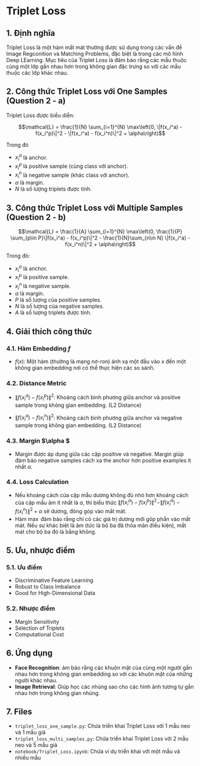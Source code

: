 # Triplet Loss
## 1. Định nghĩa
Triplet Loss là một hàm mất mát thường được sử dụng trong các vấn đề Image Regconition và Matching Problems, đặc biệt là trong các mô hình Deep LEarning. Mục tiêu của Triplet Loss là đảm bảo rằng các mẫu thuộc cùng một lớp gần nhau hơn trong không gian đặc trưng so với các mẫu thuộc các lớp khác nhau.
## 2. Công thức Triplet Loss với One Samples (Question 2 - a)
Triplet Loss được biểu diễn:

$$\mathcal{L} = \frac{1}{N} \sum_{i=1}^{N} \max\left(0, \|f(x_i^a) - f(x_i^p)\|^2 - \|f(x_i^a) - f(x_i^n)\|^2 + \alpha\right)$$

Trong đó
- $x_i^a$ là anchor.
- $x_i^p$ là positive sample (cùng class với anchor).
- $x_i^n$ là negative sample (khác class với anchor).
- $α$ là margin.
- $N$ là số lượng triplets được tính.

## 3. Công thức Triplet Loss với Multiple Samples (Question 2 - b)
$$\mathcal{L} = \frac{1}{A} \sum_{i=1}^{N} \max\left(0, \frac{1}{P} \sum_{p\in P}\|f(x_i^a) - f(x_i^p)\|^2 - \frac{1}{N}\sum_{n\in N} \|f(x_i^a) - f(x_i^n)\|^2 + \alpha\right)$$

Trong đó:
- $x_i^a$ là anchor.
- $x_i^p$ là positive sample.
- $x_i^n$ là negative sample.
- $α$ là margin.
- $P$ là số lượng của positive samples.
- $N$ là số lượng của negative samples.
- $A$ là số lượng triplets được tính.
## 4. Giải thích công thức
### 4.1. Hàm Embedding $f$
- $f(x)$: Một hàm (thường là mạng nơ-ron) ánh xạ một đầu vào $x$ đến một không gian embedding nơi có thể thực hiện các so sánh.
### 4.2. Distance Metric
- $\|f(x_i^a) - f(x_i^p)\|^2$: Khoảng cách bình phương giữa anchor và positive sample trong không gian embedding. (L2 Distance)

- $\|f(x_i^a) - f(x_i^n)\|^2$: Khoảng cách bình phương giữa anchor và negative sample trong không gian embedding. (L2 Distance)
### 4.3. Margin $\alpha $
- Margin được áp dụng giữa các cặp positive và negative. Margin giúp đảm bảo negative samples cách xa the anchor hơn positive examples ít nhất $\alpha$.
### 4.4. Loss Calculation
- Nếu khoảng cách của cặp mẫu dương không đủ nhỏ hơn khoảng cách của cặp mẫu âm ít nhất là $a$, thì biểu thức $\|f(x_i^a) - f(x_i^p)\|^2 - \|f(x_i^a) - f(x_i^n)\|^2 + \alpha$ sẽ dương, đóng góp vào mất mát.
- Hàm $\max$ đảm bảo rằng chỉ có các giá trị dương mới góp phần vào mất mát. Nếu sự khác biệt là âm (tức là bộ ba đã thỏa mãn điều kiện), mất mát cho bộ ba đó là bằng không.
## 5. Ưu, nhược điểm
### 5.1. Ưu điểm
- Discriminative Feature Learning
- Robust to Class Imbalance
- Good for High-Dimensional Data

### 5.2. Nhược điểm
- Margin Sensitivity
- Selection of Triplets
- Computational Cost
## 6. Ứng dụng
- **Face Recognition**: ảm bảo rằng các khuôn mặt của cùng một người gần nhau hơn trong không gian embedding so với các khuôn mặt của những người khác nhau.
- **Image Retrieval**: Giúp học các nhúng sao cho các hình ảnh tương tự gần nhau hơn trong không gian nhúng.

## 7. Files
- `triplet_loss_one_sample.py`:  Chứa triển khai Triplet Loss với 1 mẫu neo và 1 mẫu giả
- `triplet_loss_multi_samples.py`: Chứa triển khai Triplet Loss với 2 mẫu neo và 5 mẫu giả
- `notebook/Triplet_Loss.ipynb`: Chứa ví dụ triển khai với một mẫu và nhiều mẫu
